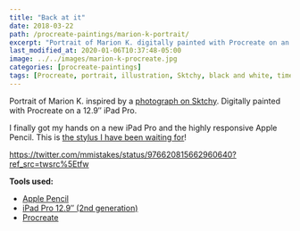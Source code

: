 ```yaml
---
title: "Back at it"
date: 2018-03-22
path: /procreate-paintings/marion-k-portrait/
excerpt: "Portrait of Marion K. digitally painted with Procreate on an iPad."
last_modified_at: 2020-01-06T10:37:48-05:00
image: ../../images/marion-k-procreate.jpg
categories: [procreate-paintings]
tags: [Procreate, portrait, illustration, Sktchy, black and white, time lapse]
---
```


Portrait of Marion K. inspired by a [photograph on Sktchy](https://sktchy.com/p6juFc). Digitally painted with Procreate on a 12.9&#x2033; iPad Pro.

I finally got my hands on a new iPad Pro and the highly responsive Apple Pencil. This is [the stylus I have been waiting for](/articles/ipad-pro/)!

https://twitter.com/mmistakes/status/976620815662960640?ref_src=twsrc%5Etfw

**Tools used:**

- [Apple Pencil](https://www.apple.com/apple-pencil/)
- [iPad Pro 12.9&#x2033; (2nd generation)](https://www.apple.com/ipad-pro/)
- [Procreate](https://procreate.art/)
